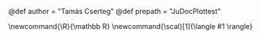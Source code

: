 <!-----------------------------------------------------
Add here global page variables to use throughout your
website.
------------------------------------------------------->
@def author = "Tamás Cserteg"
@def prepath = "JuDocPlottest"

<!-----------------------------------------------------
Add here global latex commands to use throughout your
pages. It can be math commands but does not need to be.
For instance:
* \newcommand{\phrase}{This is a long phrase to copy.}
------------------------------------------------------->
\newcommand{\R}{\mathbb R}
\newcommand{\scal}[1]{\langle #1 \rangle}

